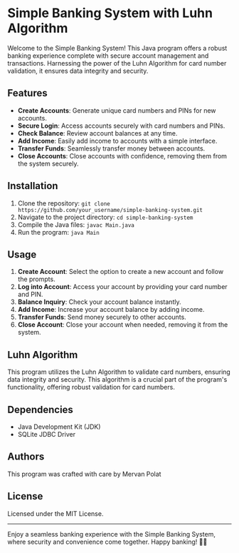 # Simple Banking System with Luhn Algorithm

Welcome to the Simple Banking System! This Java program offers a robust banking experience complete with secure account management and transactions. Harnessing the power of the Luhn Algorithm for card number validation, it ensures data integrity and security.

## Features

- **Create Accounts**: Generate unique card numbers and PINs for new accounts.
- **Secure Login**: Access accounts securely with card numbers and PINs.
- **Check Balance**: Review account balances at any time.
- **Add Income**: Easily add income to accounts with a simple interface.
- **Transfer Funds**: Seamlessly transfer money between accounts.
- **Close Accounts**: Close accounts with confidence, removing them from the system securely.

## Installation

1. Clone the repository: `git clone https://github.com/your_username/simple-banking-system.git`
2. Navigate to the project directory: `cd simple-banking-system`
3. Compile the Java files: `javac Main.java`
4. Run the program: `java Main`

## Usage

1. **Create Account**: Select the option to create a new account and follow the prompts.
2. **Log into Account**: Access your account by providing your card number and PIN.
3. **Balance Inquiry**: Check your account balance instantly.
4. **Add Income**: Increase your account balance by adding income.
5. **Transfer Funds**: Send money securely to other accounts.
6. **Close Account**: Close your account when needed, removing it from the system.

## Luhn Algorithm

This program utilizes the Luhn Algorithm to validate card numbers, ensuring data integrity and security. This algorithm is a crucial part of the program's functionality, offering robust validation for card numbers.

## Dependencies

- Java Development Kit (JDK)
- SQLite JDBC Driver

## Authors

This program was crafted with care by Mervan Polat

## License

Licensed under the MIT License.

---

Enjoy a seamless banking experience with the Simple Banking System, where security and convenience come together. Happy banking! 🏦✨
